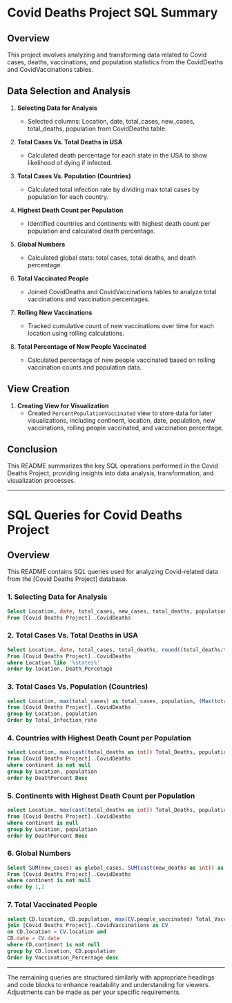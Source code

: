 # Covid Deaths Project SQL Summary

## Overview
This project involves analyzing and transforming data related to Covid cases, deaths, vaccinations, and population statistics from the CovidDeaths and CovidVaccinations tables.

## Data Selection and Analysis

1. **Selecting Data for Analysis**
   - Selected columns: Location, date, total_cases, new_cases, total_deaths, population from CovidDeaths table.

2. **Total Cases Vs. Total Deaths in USA**
   - Calculated death percentage for each state in the USA to show likelihood of dying if infected.

3. **Total Cases Vs. Population (Countries)**
   - Calculated total infection rate by dividing max total cases by population for each country.

4. **Highest Death Count per Population**
   - Identified countries and continents with highest death count per population and calculated death percentage.

5. **Global Numbers**
   - Calculated global stats: total cases, total deaths, and death percentage.

6. **Total Vaccinated People**
   - Joined CovidDeaths and CovidVaccinations tables to analyze total vaccinations and vaccination percentages.

7. **Rolling New Vaccinations**
   - Tracked cumulative count of new vaccinations over time for each location using rolling calculations.

8. **Total Percentage of New People Vaccinated**
   - Calculated percentage of new people vaccinated based on rolling vaccination counts and population data.

## View Creation

1. **Creating View for Visualization**
   - Created `PercentPopulationVaccinated` view to store data for later visualizations, including continent, location, date, population, new vaccinations, rolling people vaccinated, and vaccination percentage.

## Conclusion
This README summarizes the key SQL operations performed in the Covid Deaths Project, providing insights into data analysis, transformation, and visualization processes.

------------------------------------------------------------------------------------------------------------------------------------------------------------------------------------------------------------------


# SQL Queries for Covid Deaths Project

## Overview
This README contains SQL queries used for analyzing Covid-related data from the [Covid Deaths Project] database.

### 1. Selecting Data for Analysis
```sql
Select Location, date, total_cases, new_cases, total_deaths, population
From [Covid Deaths Project]..CovidDeaths
```

### 2. Total Cases Vs. Total Deaths in USA
```sql
Select Location, date, total_cases, total_deaths, round((total_deaths/total_cases) * 100,2) as Death_Percetage
From [Covid Deaths Project]..CovidDeaths
where Location like '%states%'
order by location, Death_Percetage
```

### 3. Total Cases Vs. Population (Countries)
```sql
select Location, max(total_cases) as total_cases, population, (Max(total_cases)/(population))*100 as Total_Infection_rate
from [Covid Deaths Project]..CovidDeaths
group by Location, population
Order by Total_Infection_rate
```

### 4. Countries with Highest Death Count per Population
```sql
select Location, max(cast(total_deaths as int)) Total_Deaths, population, round((max(cast(total_deaths as int))/population)*100,4) as DeathPercent
from [Covid Deaths Project]..CovidDeaths
where continent is not null
group by Location, population
order by DeathPercent Desc
```

### 5. Continents with Highest Death Count per Population
```sql
select Location, max(cast(total_deaths as int)) Total_Deaths, population, round((max(cast(total_deaths as int))/population)*100,4) as DeathPercent
from [Covid Deaths Project]..CovidDeaths
where continent is null
group by Location, population
order by DeathPercent Desc
```

### 6. Global Numbers
```sql
Select SUM(new_cases) as global_cases, SUM(cast(new_deaths as int)) as global_deaths, SUM(cast(new_deaths as int))/SUM(New_Cases)*100 as DeathPercentage
From [Covid Deaths Project]..CovidDeaths
where continent is not null 
order by 1,2
```

### 7. Total Vaccinated People
```sql
select CD.location, CD.population, max(CV.people_vaccinated) Total_Vaccinations, round((max(CV.people_vaccinated)/CD.population)* 100 ,2) Vaccination_Percentage from [Covid Deaths Project]..CovidDeaths as CD
join [Covid Deaths Project]..CovidVaccinations as CV
on CD.location = CV.location and
CD.date = CV.date
where CD.continent is not null
group by CD.location, CD.population
Order by Vaccination_Percentage desc
```

---

The remaining queries are structured similarly with appropriate headings and code blocks to enhance readability and understanding for viewers. Adjustments can be made as per your specific requirements.
